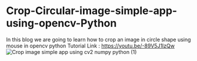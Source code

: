 # Crop-Circular-image-simple-app-using-opencv-Python
In this blog we are going to learn how to crop an image in circle shape using mouse in opencv python
Tutorial Link : https://youtu.be/-89V5J1lzQw
![Crop image simple app using cv2 numpy python (1)](https://user-images.githubusercontent.com/30823625/211194355-13bd5458-1367-43a6-9b09-2e2a7ef10d51.png)
